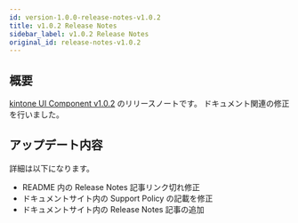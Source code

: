 ```yaml
---
id: version-1.0.0-release-notes-v1.0.2
title: v1.0.2 Release Notes
sidebar_label: v1.0.2 Release Notes
original_id: release-notes-v1.0.2
---
```


## 概要

[kintone UI Component v1.0.2](https://github.com/kintone-labs/kintone-ui-component/releases/tag/v1.0.2) のリリースノートです。
ドキュメント関連の修正を行いました。

## アップデート内容

詳細は以下になります。

- README 内の Release Notes 記事リンク切れ修正
- ドキュメントサイト内の Support Policy の記載を修正
- ドキュメントサイト内の Release Notes 記事の追加
